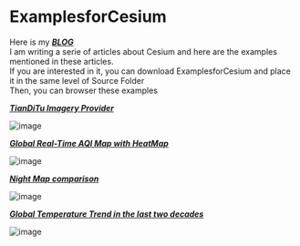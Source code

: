# ExamplesforCesium
Here is my  [***BLOG***](http://www.cnblogs.com/fuckgiser/)    
I am writing a serie of articles about Cesium and here are the examples mentioned in these articles.   
If you are interested in it, you can download ExamplesforCesium and place it in the same level of Source Folder        
Then, you can browser these examples 

[***TianDiTu Imagery Provider***](https://pasu.github.io/ExamplesforCesium/examples/tianditu.html)


![image](https://raw.githubusercontent.com/pasu/ExamplesforCesium/master/images/tianditu.jpg)

[***Global Real-Time AQI Map with HeatMap***](https://pasu.github.io/ExamplesforCesium/examples/aqi.html)


![image](https://raw.githubusercontent.com/pasu/ExamplesforCesium/master/images/aqi.jpg)


[***Night Map comparison***](https://pasu.github.io/ExamplesforCesium/examples/split.html)


![image](https://raw.githubusercontent.com/pasu/ExamplesforCesium/master/images/split.jpg)

[***Global Temperature Trend in the last two decades***](https://pasu.github.io/ExamplesforCesium/examples/landtemperature.html)


![image](https://raw.githubusercontent.com/pasu/ExamplesforCesium/master/images/temperature.jpg)